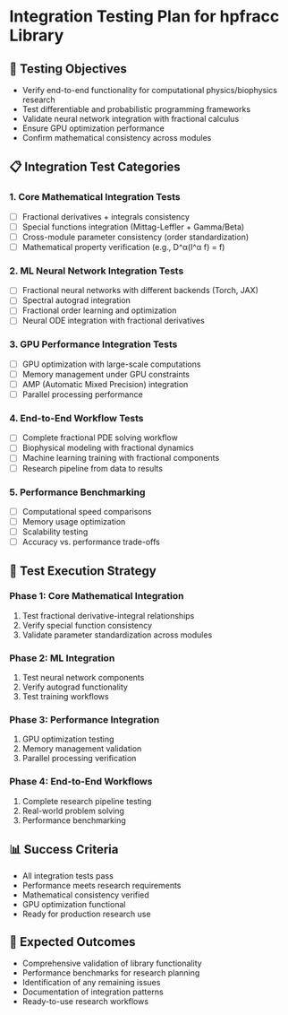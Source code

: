 # Integration Testing Plan for hpfracc Library

## 🎯 **Testing Objectives**
- Verify end-to-end functionality for computational physics/biophysics research
- Test differentiable and probabilistic programming frameworks
- Validate neural network integration with fractional calculus
- Ensure GPU optimization performance
- Confirm mathematical consistency across modules

## 📋 **Integration Test Categories**

### 1. **Core Mathematical Integration Tests**
- [ ] Fractional derivatives + integrals consistency
- [ ] Special functions integration (Mittag-Leffler + Gamma/Beta)
- [ ] Cross-module parameter consistency (order standardization)
- [ ] Mathematical property verification (e.g., D^α(I^α f) = f)

### 2. **ML Neural Network Integration Tests**
- [ ] Fractional neural networks with different backends (Torch, JAX)
- [ ] Spectral autograd integration
- [ ] Fractional order learning and optimization
- [ ] Neural ODE integration with fractional derivatives

### 3. **GPU Performance Integration Tests**
- [ ] GPU optimization with large-scale computations
- [ ] Memory management under GPU constraints
- [ ] AMP (Automatic Mixed Precision) integration
- [ ] Parallel processing performance

### 4. **End-to-End Workflow Tests**
- [ ] Complete fractional PDE solving workflow
- [ ] Biophysical modeling with fractional dynamics
- [ ] Machine learning training with fractional components
- [ ] Research pipeline from data to results

### 5. **Performance Benchmarking**
- [ ] Computational speed comparisons
- [ ] Memory usage optimization
- [ ] Scalability testing
- [ ] Accuracy vs. performance trade-offs

## 🔧 **Test Execution Strategy**

### Phase 1: Core Mathematical Integration
1. Test fractional derivative-integral relationships
2. Verify special function consistency
3. Validate parameter standardization across modules

### Phase 2: ML Integration
1. Test neural network components
2. Verify autograd functionality
3. Test training workflows

### Phase 3: Performance Integration
1. GPU optimization testing
2. Memory management validation
3. Parallel processing verification

### Phase 4: End-to-End Workflows
1. Complete research pipeline testing
2. Real-world problem solving
3. Performance benchmarking

## 📊 **Success Criteria**
- All integration tests pass
- Performance meets research requirements
- Mathematical consistency verified
- GPU optimization functional
- Ready for production research use

## 🎯 **Expected Outcomes**
- Comprehensive validation of library functionality
- Performance benchmarks for research planning
- Identification of any remaining issues
- Documentation of integration patterns
- Ready-to-use research workflows
